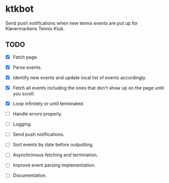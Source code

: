 # ktkbot
Send push notifications when new tennis events are put up for Kløvermarkens Tennis Klub.

## TODO
- [x] Fetch page.
- [x] Parse events.
- [x] Identify new events and update local list of events accordingly.
- [x] Fetch all events including the ones that don't show up on the page until you scroll.
- [x] Loop infinitely or until terminated.
- [ ] Handle errors properly.
- [ ] Logging.
- [ ] Send push notifications.
- [ ] Sort events by date before outputting.
- [ ] Asynchronous fetching and termination.
- [ ] Improve event parsing implementation.
- [ ] Documentation.

